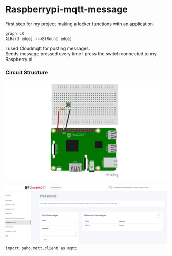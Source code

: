 # Raspberrypi-mqtt-message
First step for my project making a locker functions with an application.    

```mermaid
graph LR
A[Hard edge] -->B(Round edge)
```

I used Cloudmqtt for posting messages.     
Sends message pressed every time I press the switch connected to my Raspberry pi
### Circuit Structure
![Alt text](GPIO_Switch/Circuit_GPIO_Swtich.png)

![Alt text](GPIO_Switch/CloudMQTT_switch_pressed.png)
`import paho.mqtt.client as mqtt`

